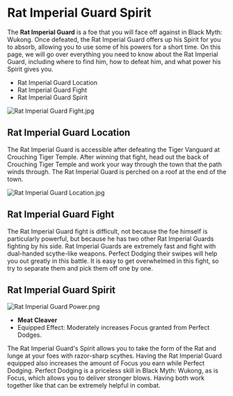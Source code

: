 # Rat Imperial Guard Spirit

The **Rat Imperial Guard** is a foe that you will face off against in Black Myth: Wukong. Once defeated, the Rat Imperial Guard offers up his Spirit for you to absorb, allowing you to use some of his powers for a short time. On this page, we will go over everything you need to know about the Rat Imperial Guard, including where to find him, how to defeat him, and what power his Spirit gives you. 

  * Rat Imperial Guard Location
* Rat Imperial Guard Fight
* Rat Imperial Guard Spirit

![Rat Imperial Guard Fight.jpg](https://oyster.ignimgs.com/mediawiki/apis.ign.com/black-myth-wukong/f/f2/Rat_Imperial_Guard_Fight.jpg)

## Rat Imperial Guard Location

The Rat Imperial Guard is accessible after defeating the Tiger Vanguard at Crouching Tiger Temple. After winning that fight, head out the back of Crouching Tiger Temple and work your way through the town that the path winds through. The Rat Imperial Guard is perched on a roof at the end of the town. 

![Rat Imperial Guard Location.jpg](https://oyster.ignimgs.com/mediawiki/apis.ign.com/black-myth-wukong/6/66/Rat_Imperial_Guard_Location.jpg)

## Rat Imperial Guard Fight

The Rat Imperial Guard fight is difficult, not because the foe himself is particularly powerful, but because he has two other Rat Imperial Guards fighting by his side. Rat Imperial Guards are extremely fast and fight with dual-handed scythe-like weapons. Perfect Dodging their swipes will help you out greatly in this battle. It is easy to get overwhelmed in this fight, so try to separate them and pick them off one by one. 

## Rat Imperial Guard Spirit

![Rat Imperial Guard Power.png](https://oyster.ignimgs.com/mediawiki/apis.ign.com/black-myth-wukong/0/0d/Rat_Imperial_Guard_Power.png)

  * **Meat Cleaver**
  * Equipped Effect: Moderately increases Focus granted from Perfect Dodges.

The Rat Imperial Guard's Spirit allows you to take the form of the Rat and lunge at your foes with razor-sharp scythes. Having the Rat Imperial Guard equipped also increases the amount of Focus you earn while Perfect Dodging. Perfect Dodging is a priceless skill in Black Myth: Wukong, as is Focus, which allows you to deliver stronger blows. Having both work together like that can be extremely helpful in combat. 
